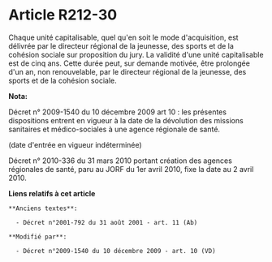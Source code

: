 # Article R212-30

Chaque unité capitalisable, quel qu'en soit le mode d'acquisition, est délivrée par le directeur régional de la jeunesse, des
sports et de la cohésion sociale sur proposition du jury. La validité d'une unité capitalisable est de cinq ans. Cette durée
peut, sur demande motivée, être prolongée d'un an, non renouvelable, par le directeur régional de la jeunesse, des sports et
de la cohésion sociale.

**Nota:**

Décret n° 2009-1540 du 10 décembre 2009 art 10 : les présentes dispositions entrent en vigueur à la date de la dévolution des
missions sanitaires et médico-sociales à une agence régionale de santé. 

(date d'entrée en vigueur indéterminée)

Décret n° 2010-336 du 31 mars 2010 portant création des agences régionales de santé, paru au JORF du 1er avril 2010, fixe la
date au 2 avril 2010.

**Liens relatifs à cet article**

	**Anciens textes**:

	  - Décret n°2001-792 du 31 août 2001 - art. 11 (Ab)

	**Modifié par**:

	  - Décret n°2009-1540 du 10 décembre 2009 - art. 10 (VD)
